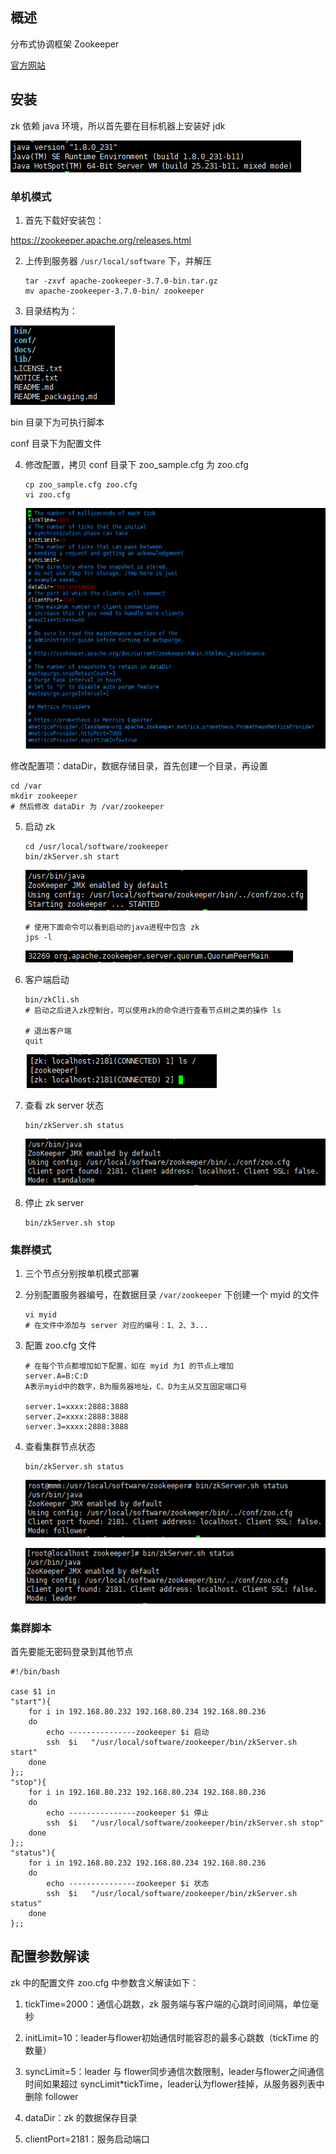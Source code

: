 ## 概述

分布式协调框架 Zookeeper

[官方网站](https://zookeeper.apache.org/)

## 安装

zk 依赖 java 环境，所以首先要在目标机器上安装好 jdk

![1648452612736](assets/1648452612736.png)

### 单机模式

1. 首先下载好安装包：

https://zookeeper.apache.org/releases.html

2. 上传到服务器 `/usr/local/software` 下，并解压

   ```
   tar -zxvf apache-zookeeper-3.7.0-bin.tar.gz
   mv apache-zookeeper-3.7.0-bin/ zookeeper
   ```

3. 目录结构为：

![1648454306560](assets/1648454306560.png)

bin 目录下为可执行脚本

conf 目录下为配置文件

4. 修改配置，拷贝 conf 目录下 zoo_sample.cfg 为 zoo.cfg

   ```
   cp zoo_sample.cfg zoo.cfg
   vi zoo.cfg
   ```

   ![1648454781594](assets/1648454781594.png)

修改配置项：dataDir，数据存储目录，首先创建一个目录，再设置

```
cd /var
mkdir zookeeper
# 然后修改 dataDir 为 /var/zookeeper
```

5. 启动 zk

   ```
   cd /usr/local/software/zookeeper
   bin/zkServer.sh start
   ```

   ![1648455328729](assets/1648455328729.png)

   ```
   # 使用下面命令可以看到启动的java进程中包含 zk
   jps -l
   ```

   ![1648455431367](assets/1648455431367.png)

6. 客户端启动

   ```
   bin/zkCli.sh
   # 启动之后进入zk控制台，可以使用zk的命令进行查看节点树之类的操作 ls
   
   # 退出客户端
   quit
   ```

   ![1648455602455](assets/1648455602455.png)

7. 查看 zk server 状态

   ```
   bin/zkServer.sh status
   ```

   ![1648455715439](assets/1648455715439.png)

8. 停止 zk server

   ```
   bin/zkServer.sh stop
   ```

### 集群模式

1. 三个节点分别按单机模式部署

2. 分别配置服务器编号，在数据目录 `/var/zookeeper` 下创建一个 myid 的文件

   ```
   vi myid
   # 在文件中添加与 server 对应的编号：1、2、3...
   ```

3. 配置 zoo.cfg 文件

   ```
   # 在每个节点都增加如下配置，如在 myid 为1 的节点上增加
   server.A=B:C:D
   A表示myid中的数字，B为服务器地址，C、D为主从交互固定端口号
   
   server.1=xxxx:2888:3888
   server.2=xxxx:2888:3888
   server.3=xxxx:2888:3888
   ```

4. 查看集群节点状态

   ```
   bin/zkServer.sh status
   ```

   ![1648464062543](assets/1648464062543.png)

   ![1648464075189](assets/1648464075189.png)

### 集群脚本

首先要能无密码登录到其他节点

```shell
#!/bin/bash

case $1 in
"start"){
    for i in 192.168.80.232 192.168.80.234 192.168.80.236
    do
    	echo ---------------zookeeper $i 启动
    	ssh  $i   "/usr/local/software/zookeeper/bin/zkServer.sh start"
    done
};;
"stop"){
    for i in 192.168.80.232 192.168.80.234 192.168.80.236
    do
    	echo ---------------zookeeper $i 停止
    	ssh  $i   "/usr/local/software/zookeeper/bin/zkServer.sh stop"
    done
};;
"status"){
    for i in 192.168.80.232 192.168.80.234 192.168.80.236
    do
    	echo ---------------zookeeper $i 状态
    	ssh  $i   "/usr/local/software/zookeeper/bin/zkServer.sh status"
    done
};;
```

## 配置参数解读

zk 中的配置文件 zoo.cfg 中参数含义解读如下：

1. tickTime=2000：通信心跳数，zk 服务端与客户端的心跳时间间隔，单位毫秒

2. initLimit=10：leader与flower初始通信时能容忍的最多心跳数（tickTime 的数量）

3. syncLimit=5：leader 与 flower同步通信次数限制，leader与flower之间通信时间如果超过 syncLimit*tickTime，leader认为flower挂掉，从服务器列表中删除 follower

4. dataDir：zk 的数据保存目录
5. clientPort=2181：服务启动端口